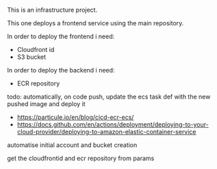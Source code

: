 This is an infrastructure project.

This one deploys a frontend service using the main repository.

In order to deploy the frontend i need:

- Cloudfront id
- S3 bucket

In order to deploy the backend i need:

- ECR repository

todo:
automatically, on code push, update the ecs task def with the new pushed image and deploy it

- https://particule.io/en/blog/cicd-ecr-ecs/
- https://docs.github.com/en/actions/deployment/deploying-to-your-cloud-provider/deploying-to-amazon-elastic-container-service

automatise initial account and bucket creation

get the cloudfrontid and ecr repository from params

